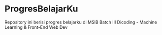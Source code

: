 # ProgresBelajarKu
Repository ini berisi progres belajarku di MSIB Batch III Dicoding - Machine Learning &amp; Front-End Web Dev
